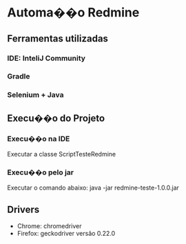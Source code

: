 # Automa��o Redmine

## Ferramentas utilizadas
### IDE: InteliJ Community
### Gradle
### Selenium + Java

## Execu��o do Projeto
### Execu��o na IDE
Executar a classe ScriptTesteRedmine

### Execu��o pelo jar
Executar o comando abaixo:
java -jar redmine-teste-1.0.0.jar

## Drivers
- Chrome: chromedriver
- Firefox: geckodriver versão 0.22.0